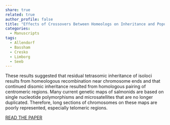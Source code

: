 ```yaml
---
share: true
related: true
author_profile: false
title: "Effects of Crossovers Between Homeologs on Inheritance and Population Genomics in Polyploid-Derived Salmonid Fishes"
categories:
  - Manuscripts
tags:
  - Allendorf
  - Bassham
  - Cresko
  - Limborg
  - Seeb
---
```


These results suggested that residual tetrasomic inheritance of isoloci results from homeologous recombination near chromosome ends and that continued disomic inheritance resulted from homologous pairing of centromeric regions. Many current genetic maps of salmonids are based on single nucleotide polymorphisms and microsatellites that are no longer duplicated. Therefore, long sections of chromosomes on these maps are poorly represented, especially telomeric regions.

[READ THE PAPER](https://academic.oup.com/jhered/article/106/3/217/2960044)
